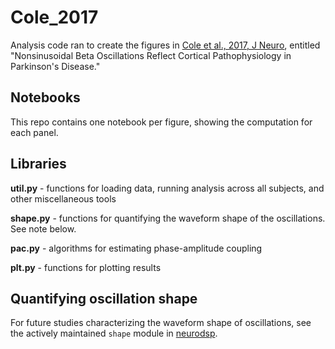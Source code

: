 # Cole_2017
Analysis code ran to create the figures in [Cole et al., 2017, J Neuro](http://www.jneurosci.org/content/37/18/4830), entitled "Nonsinusoidal Beta Oscillations Reflect Cortical Pathophysiology in Parkinson's Disease."

## Notebooks

This repo contains one notebook per figure, showing the computation for each panel.

## Libraries

**util.py** - functions for loading data, running analysis across all subjects, and other miscellaneous tools

**shape.py** - functions for quantifying the waveform shape of the oscillations. See note below.

**pac.py** - algorithms for estimating phase-amplitude coupling

**plt.py** - functions for plotting results

## Quantifying oscillation shape

For future studies characterizing the waveform shape of oscillations, see the actively maintained `shape` module in [neurodsp](https://github.com/voytekresearch/neurodsp).
